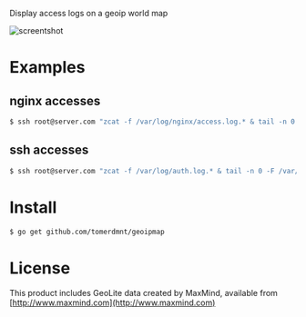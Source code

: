 Display access logs on a geoip world map

![screentshot](https://raw.githubusercontent.com/tomerdmnt/geoipmap/master/screenshot.png)

# Examples

## nginx accesses

```bash
$ ssh root@server.com "zcat -f /var/log/nginx/access.log.* & tail -n 0 -F /var/log/nginx/access.log" | geoipmap
```

## ssh accesses

```bash
$ ssh root@server.com "zcat -f /var/log/auth.log.* & tail -n 0 -F /var/log/auth.log" | geoipmap
```

# Install

```bash
$ go get github.com/tomerdmnt/geoipmap
```

# License

This product includes GeoLite data created by MaxMind, available from 
[http://www.maxmind.com](http://www.maxmind.com)
